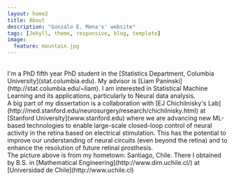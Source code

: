 ```yaml
---
layout: home2
title: About
description: "Gonzalo E. Mena's' website"
tags: [Jekyll, theme, responsive, blog, template]
image:
  feature: mountain.jpg
---
```


<br />
I'm a PhD fifth year PhD student in the [Statistics Department, Columbia University](stat.columbia.edu).  My advisor is [Liam Paninski](http://stat.columbia.edu/~liam). I am interested in Statistical Machine Learning and its applications, particularly to Neural data analysis. 

<br />
A big part of my dissertation is a collaboration with [EJ Chichilnisky's Lab](http://med.stanford.edu/neurosurgery/research/chichilnisky.html) at [Stanford University](www.stanford.edu) where we are advancing new ML-based technologies to enable large-scale closed-loop control of neural activity in the retina based on electrical stimulation. This has the potential to improve our understanding of neural circuits (even beyond the retina) and to enhance the resolution of future retinal prosthesis. 


<br />
The picture above is from my hometown: Santiago, Chile. There I obtained by B.S. in [Mathematical Engineering](http://www.dim.uchile.cl/) at [Universidad de Chile](http://www.uchile.cl)



